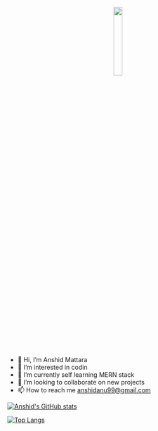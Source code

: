 
<p align="center">
<img width="20%" src="https://img.icons8.com/ios-filled/96/000000/programming.png"/>
</p>


- 👋 Hi, I’m Anshid Mattara
- 👀 I’m interested in codin
- 🌱 I’m currently self learning MERN stack
- 💞️ I’m looking to collaborate on new projects
- 📫 How to reach me anshidanu99@gmail.com



[![Anshid's GitHub stats](https://github-readme-stats.vercel.app/api?username=anshidanu7861)](https://github.com/anshidanu7861/github-readme-stats)


[![Top Langs](https://github-readme-stats.vercel.app/api/top-langs/?username=anshidanu7861)](https://github.com/anshidanu7861/github-readme-stats)

